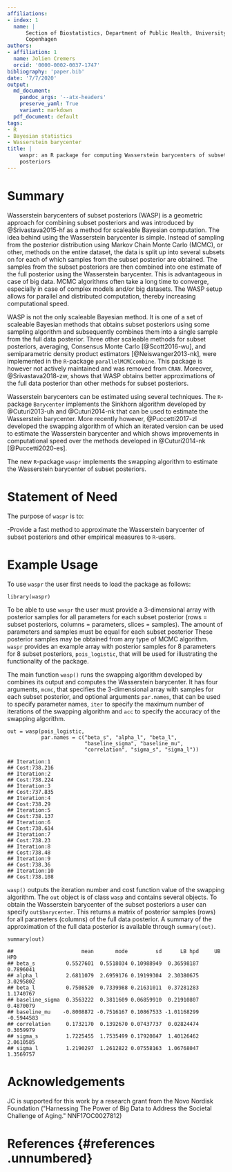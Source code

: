 ```yaml
---
affiliations:
- index: 1
  name: |
      Section of Biostatistics, Department of Public Health, University of
      Copenhagen
authors:
- affiliation: 1
  name: Jolien Cremers
  orcid: '0000-0002-0037-1747'
bibliography: 'paper.bib'
date: '7/7/2020'
output:
  md_document:
    pandoc_args: '--atx-headers'
    preserve_yaml: True
    variant: markdown
  pdf_document: default
tags:
- R
- Bayesian statistics
- Wasserstein barycenter
title: |
    waspr: an R package for computing Wasserstein barycenters of subset
    posteriors
---
```


# Summary

Wasserstein barycenters of subset posteriors (WASP) is a geometric
approach for combining subset posteriors and was introduced by
@Srivastava2015-hf as a method for scaleable Bayesian computation. The
idea behind using the Wasserstein barycenter is simple. Instead of
sampling from the posterior distribution using Markov Chain Monte Carlo
(MCMC), or other, methods on the entire dataset, the data is split up
into several subsets on for each of which samples from the subset
posterior are obtained. The samples from the subset posteriors are then
combined into one estimate of the full posterior using the Wasserstein
barycenter. This is advantageous in case of big data. MCMC algorithms
often take a long time to converge, especially in case of complex models
and/or big datasets. The WASP setup allows for parallel and distributed
computation, thereby increasing computational speed.

WASP is not the only scaleable Bayesian method. It is one of a set of
scaleable Bayesian methods that obtains subset posteriors using some
sampling algorithm and subsequently combines them into a single sample
from the full data posterior. Three other scaleable methods for subset
posteriors, averaging, Consensus Monte Carlo [@Scott2016-wu], and
semiparametric density product estimators [@Neiswanger2013-nk], were
implemented in the `R`-package `parallelMCMCcombine`. This package is
however not actively maintained and was removed from `CRAN`. Moreover,
@Srivastava2018-zw, shows that WASP obtains better approximations of the
full data posterior than other methods for subset posteriors.

Wasserstein barycenters can be estimated using several techniques. The
`R`-package `Barycenter` implements the Sinkhorn algorithm developed by
@Cuturi2013-uh and @Cuturi2014-nk that can be used to estimate the
Wasserstein barycenter. More recently however, @Puccetti2017-zl
developed the swapping algorithm of which an iterated version can be
used to estimate the Wasserstein barycenter and which shows improvements
in computational speed over the methods developed in @Cuturi2014-nk
[@Puccetti2020-es].

The new `R`-package `waspr` implements the swapping algorithm to
estimate the Wasserstein barycenter of subset posteriors.

# Statement of Need

The purpose of `waspr` is to:

-Provide a fast method to approximate the Wasserstein barycenter of
subset posteriors and other empirical measures to `R`-users.

# Example Usage

To use `waspr` the user first needs to load the package as follows:

``` {.r}
library(waspr)
```

To be able to use `waspr` the user must provide a 3-dimensional array
with posterior samples for all parameters for each subset posterior
(rows = subset posteriors, columns = parameters, slices = samples). The
amount of parameters and samples must be equal for each subset posterior
These posterior samples may be obtained from any type of MCMC algorithm.
`waspr` provides an example array with posterior samples for 8
parameters for 8 subset posteriors, `pois_logistic`, that will be used
for illustrating the functionality of the package.

The main function `wasp()` runs the swapping algorithm developed by
combines its output and computes the Wasserstein barycenter. It has four
arguments, `mcmc`, that specifies the 3-dimensional array with samples
for each subset posterior, and optional arguments `par.names`, that can
be used to specify parameter names, `iter` to specify the maximum number
of iterations of the swapping algorithm and `acc` to specify the
accuracy of the swapping algorithm.

``` {.r}
out = wasp(pois_logistic,
           par.names = c("beta_s", "alpha_l", "beta_l",
                         "baseline_sigma", "baseline_mu",
                         "correlation", "sigma_s", "sigma_l"))
```

    ## Iteration:1
    ## Cost:738.216
    ## Iteration:2
    ## Cost:738.224
    ## Iteration:3
    ## Cost:737.835
    ## Iteration:4
    ## Cost:738.29
    ## Iteration:5
    ## Cost:738.137
    ## Iteration:6
    ## Cost:738.614
    ## Iteration:7
    ## Cost:738.23
    ## Iteration:8
    ## Cost:738.48
    ## Iteration:9
    ## Cost:738.36
    ## Iteration:10
    ## Cost:738.108

`wasp()` outputs the iteration number and cost function value of the
swapping algorithm. The `out` object is of class `wasp` and contains
several objects. To obtain the Wasserstein barycenter of the subset
posteriors a user can specify `out$barycenter`. This returns a matrix of
posterior samples (rows) for all parameters (columns) of the full data
posterior. A summary of the approximation of the full data posterior is
available through `summary(out)`.

``` {.r}
summary(out)
```

    ##                      mean       mode         sd      LB hpd     UB HPD
    ## beta_s          0.5527601  0.5518034 0.10988949  0.36598187  0.7896041
    ## alpha_l         2.6811079  2.6959176 0.19199304  2.30380675  3.0295802
    ## beta_l          0.7508520  0.7339988 0.21631011  0.37281283  1.1740767
    ## baseline_sigma  0.3563222  0.3811609 0.06859910  0.21910807  0.4870079
    ## baseline_mu    -0.8008872 -0.7516167 0.10867533 -1.01168299 -0.5944583
    ## correlation     0.1732170  0.1392670 0.07437737  0.02824474  0.3059979
    ## sigma_s         1.7225455  1.7535499 0.17920847  1.40126462  2.0610585
    ## sigma_l         1.2190297  1.2612822 0.07558163  1.06768047  1.3569757

# Acknowledgements

JC is supported for this work by a research grant from the Novo Nordisk
Foundation ("Harnessing The Power of Big Data to Address the Societal
Challenge of Aging." NNF17OC0027812)

# References {#references .unnumbered}
